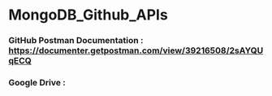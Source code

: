 # MongoDB_Github_APIs
### GitHub Postman Documentation : https://documenter.getpostman.com/view/39216508/2sAYQUqECQ
### Google Drive : 
